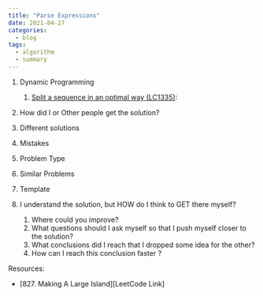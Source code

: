 ```yaml
---
title: "Parse Expressions"
date: 2021-04-27
categories:
  - blog
tags:
  - algorithm
  - summary
---
```


1. Dynamic Programming
    1. [Split a sequence in an optimal way (LC1335)][Minimum Difficulty of a Job Schedule]:


2. How did I or Other people get the solution? 

3. Different solutions


4. Mistakes

5. Problem Type
    
6. Similar Problems

7. Template

8. I understand the solution, but HOW do I think to GET there myself?
    1. Where could you improve?
    2. What questions should I ask myself so that I push myself closer to the solution? 
    3. What conclusions did I reach that I dropped some idea for the other?
    4. How can I reach this conclusion faster ?
    



Resources:
* [827. Making A Large Island][LeetCode Link]


[Minimum Difficulty of a Job Schedule]: https://leetcode.com/problems/minimum-difficulty-of-a-job-schedule/